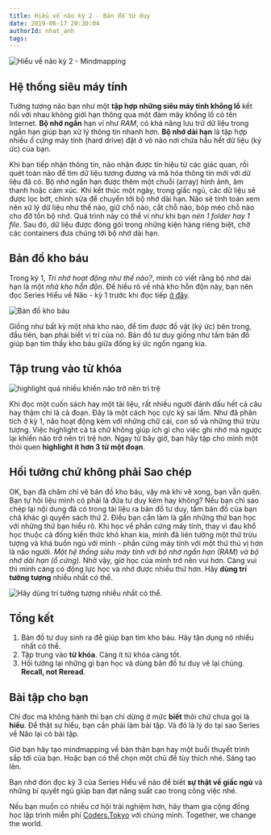 ```yaml
---
title: Hiểu về não kỳ 2 - Bản đồ tư duy
date: 2019-06-17 20:30:04
authorId: nhat_anh
tags:
---
```


![Hiểu về não kỳ 2 - Mindmapping](https://res.cloudinary.com/djeghcumw/image/upload/v1559656683/blog/computer-network.png)

## Hệ thống siêu máy tính

Tưởng tượng não bạn như một **tập hợp những siêu máy tính khổng lồ** kết nối với nhau không giới hạn thông qua một đám mây khổng lồ có tên Internet. **Bộ nhớ ngắn** hạn ví như _RAM_, có khả năng lưu trữ dữ liệu trong ngắn hạn giúp bạn xử lý thông tin nhanh hơn. **Bộ nhớ dài hạn** là tập hợp nhiều _ổ cứng_ máy tính (hard drive) đặt ở vỏ não nơi chứa hầu hết dữ liệu (ký ức) của bạn.

<!-- more -->

Khi bạn tiếp nhận thông tin, não nhận được tín hiệu từ các giác quan, rồi quét toàn não để tìm dữ liệu tương đương và mã hóa thông tin mới với dữ liệu đã có. Bộ nhớ ngắn hạn được thêm một chuỗi (array) hình ảnh, âm thanh hoặc cảm xúc. Khi kết thúc một ngày, trong giấc ngủ, các dữ liệu sẽ được lọc bớt, chỉnh sửa để chuyển tới bộ nhớ dài hạn. Não sẽ tính toán xem nên xử lý dữ liệu như thế nào, giữ chỗ nào, cắt chỗ nào, bóp méo chỗ nào cho đỡ tốn bộ nhớ. Quá trình này có thể ví như khi bạn _nén 1 folder hay 1 file_. Sau đó, dữ liệu được đóng gói trong những kiện hàng riêng biệt, chờ các containers đưa chúng tới bộ nhớ dài hạn.

## Bản đồ kho báu

Trong kỳ 1, _Trí nhớ hoạt động như thế nào?_, mình có viết rằng bộ nhớ dài hạn là một _nhà kho hỗn độn_. Để hiểu rõ về nhà kho hỗn độn này, bạn nên đọc Series Hiểu về Não - kỳ 1 trước khi đọc tiếp [ở đây](https://coders.tokyo/2019/06/10/Hieu-ve-nao-ky-1-tri-nho-hoat-dong-nhu-the-nao/).

![Bản đồ kho báu](https://res.cloudinary.com/djeghcumw/image/upload/v1559656683/blog/ban-do-kho-bau.png)

Giống như bất kỳ một nhà kho nào, để tìm được đồ vật (ký ức) bên trong, đầu tiên, bạn phải biết vị trí của nó. Bản đồ tư duy giống như tấm bản đồ giúp bạn tìm thấy kho báu giữa đống ký ức ngổn ngang kia.

## Tập trung vào từ khóa

![highlight quá nhiều khiến não trở nên trì trệ](https://res.cloudinary.com/djeghcumw/image/upload/v1559656682/blog/highlight-too-much.png)

Khi đọc một cuốn sách hay một tài liệu, rất nhiều người đánh dấu hết cả câu hay thậm chí là cả đoạn. Đây là một cách học cực kỳ sai lầm. Như đã phân tích ở kỳ 1, não hoạt động kém với những chữ cái, con số và những thứ trừu tượng. Việc highlight cả tá chữ không giúp ích gì cho việc ghi nhớ mà ngược lại khiến não trở nên trì trệ hơn. Ngay từ bây giờ, bạn hãy tập cho mình một thói quen **highlight ít hơn 3 từ một đoạn**.

## Hồi tưởng chứ không phải Sao chép

OK, bạn đã chăm chỉ vẽ bản đồ kho báu, vậy mà khi vẽ xong, bạn vẫn quên. Bạn tự hỏi liệu mình có phải là đứa tư duy kém hay không? Nếu bạn chỉ sao chép lại nội dung đã có trong tài liệu ra bản đồ tư duy, tấm bản đồ của bạn chả khác gì quyển sách thứ 2. Điều bạn cần làm là gắn những thứ bạn học với những thứ bạn hiểu rõ. Khi học về phần cứng máy tính, thay vì đau khổ học thuộc cả đống kiến thức khô khan kia, mình đã liên tưởng một thứ trừu tượng và khá buồn ngủ với mình - phần cứng máy tính với một thứ thú vị hơn là não người. _Một hệ thống siêu máy tính với bộ nhớ ngắn hạn (RAM) và bộ nhớ dài hạn (ổ cứng)._ Nhờ vậy, giờ học của mình trở nên vui hơn. Càng vui thì mình càng có động lực học và nhớ được nhiều thứ hơn. Hãy **dùng trí tưởng tượng** nhiều nhất có thể.

![Hãy dùng trí tưởng tượng nhiều nhất có thể.](https://res.cloudinary.com/djeghcumw/image/upload/v1559659534/blog/mindmapping.png)

## Tổng kết

1. Bản đồ tư duy sinh ra để giúp bạn tìm kho báu. Hãy tận dụng nó nhiều nhất có thể.
2. Tập trung vào **từ khóa**. Càng ít từ khóa càng tốt.
3. Hồi tưởng lại những gì bạn học và dùng bản đồ tư duy vẽ lại chúng. **Recall, not Reread**.

## Bài tập cho bạn

Chỉ đọc mà không hành thì bạn chỉ dừng ở mức **biết** thôi chứ chưa gọi là **hiểu**. Để thật sự hiểu, bạn cần phải làm bài tập. Và đó là lý do tại sao Series về Não lại có bài tập.

Giờ bạn hãy tạo mindmapping về bản thân bạn hay một buổi thuyết trình sắp tới của bạn. Hoặc bạn có thể chọn một chủ đề tùy thích nhé. Sáng tạo lên.

Bạn nhớ đón đọc kỳ 3 của Series Hiểu về não để biết **sự thật về giấc ngủ** và những bí quyết ngủ giúp bạn đạt năng suất cao trong công việc nhé.

Nếu bạn muốn có nhiều cơ hội trải nghiệm hơn, hãy tham gia cộng đồng học lập trình miễn phí [Coders.Tokyo](https://school.coders.tokyo/) với chúng mình. Together, we change the world.

